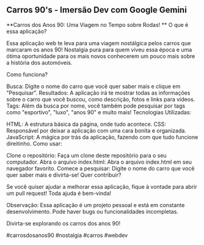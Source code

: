 ## Carros 90's - Imersão Dev com Google Gemini
**Carros dos Anos 90: Uma Viagem no Tempo sobre Rodas! **
O que é essa aplicação?

Essa aplicação web te leva para uma viagem nostálgica pelos carros que marcaram os anos 90!  Nostalgia pura para quem viveu essa época e uma ótima oportunidade para os mais novos conhecerem um pouco mais sobre a história dos automóveis.

Como funciona?

Busca: Digite o nome do carro que você quer saber mais e clique em "Pesquisar".
Resultados: A aplicação irá te mostrar todas as informações sobre o carro que você buscou, como descrição, fotos e links para vídeos.
Tags: Além da busca por nome, você também pode pesquisar por tags como "esportivo", "luxo", "anos 90" e muito mais!
Tecnologias Utilizadas:

HTML: A estrutura básica da página, onde tudo acontece.
CSS: Responsável por deixar a aplicação com uma cara bonita e organizada.
JavaScript: A mágica por trás da aplicação, fazendo com que tudo funcione direitinho.
Como usar:

Clone o repositório: Faça um clone deste repositório para o seu computador.
Abra o arquivo index.html: Abra o arquivo index.html em seu navegador favorito.
Comece a pesquisar: Digite o nome do carro que você quer saber mais e divirta-se!
Quer contribuir?

Se você quiser ajudar a melhorar essa aplicação, fique à vontade para abrir um pull request! Toda ajuda é bem-vinda!

Observação: Essa aplicação é um projeto pessoal e está em constante desenvolvimento. Pode haver bugs ou funcionalidades incompletas.

Divirta-se explorando os carros dos anos 90!

#carrosdosanos90 #nostalgia #carros #webdev
